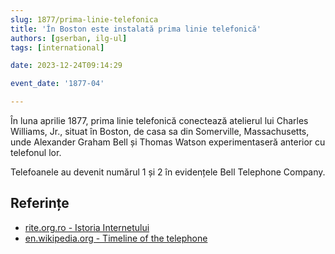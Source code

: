 ```yaml
---
slug: 1877/prima-linie-telefonica
title: 'În Boston este instalată prima linie telefonică'
authors: [gserban, ilg-ul]
tags: [international]

date: 2023-12-24T09:14:29

event_date: '1877-04'

---
```


În luna aprilie 1877, prima linie telefonică conectează atelierul lui
Charles Williams, Jr., situat în Boston, de casa sa din Somerville,
Massachusetts, unde Alexander
Graham Bell și Thomas Watson experimentaseră anterior cu
telefonul lor.

<!-- truncate -->

Telefoanele au devenit numărul 1 și 2 în evidențele Bell Telephone Company.

## Referințe

- [rite.org.ro - Istoria Internetului](https://rite.org.ro/istoria-internetului/)
- [en.wikipedia.org - Timeline of the telephone](https://en.wikipedia.org/wiki/Timeline_of_the_telephone)
